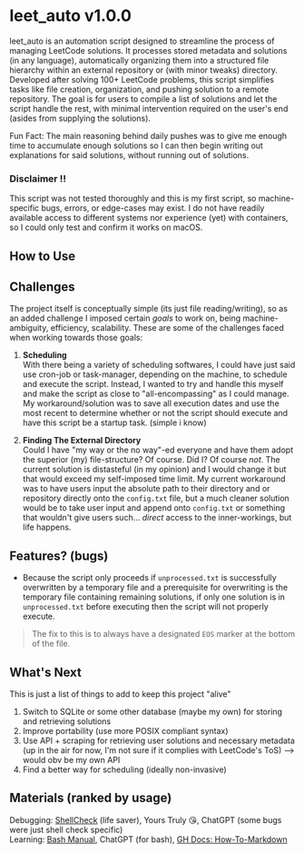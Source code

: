 # leet_auto v1.0.0
leet_auto is an automation script designed to streamline the process of managing LeetCode solutions. It processes stored metadata and solutions (in any language), automatically organizing them into a structured file hierarchy within an external repository or (with minor tweaks) directory. Developed after solving 100+ LeetCode problems, this script simplifies tasks like file creation, organization, and pushing solution to a remote repository. The goal is for users to compile a list of solutions and let the script handle the rest, with minimal intervention required on the user's end (asides from supplying the solutions).

Fun Fact: The main reasoning behind daily pushes was to give me enough time to accumulate enough solutions so I can then begin writing out explanations for said solutions, without running out of solutions.

### **Disclaimer !!**  
This script was not tested thoroughly and this is my first script, so machine-specific bugs, errors, or edge-cases may exist. I do not have readily available access to different systems nor experience (yet) with containers, so I could only test and confirm it works on macOS.

## How to Use

## Challenges
The project itself is conceptually simple (its just file reading/writing), so as an added challenge I imposed certain *goals* to work on, being machine-ambiguity, efficiency, scalability. These are some of the challenges faced when working towards those goals:
1. **Scheduling**  
With there being a variety of scheduling softwares, I could have just said use cron-job or task-manager, depending on the machine, to schedule and execute the script. Instead, I wanted to try and handle this myself and make the script as close to "all-encompassing" as I could manage. My workaround/solution was to save all execution dates and use the most recent to determine whether or not the script should execute and have this script be a startup task. (simple i know)

2. **Finding The External Directory**  
Could I have "my way or the no way"-ed everyone and have them adopt the superior (my) file-structure? Of course. Did I? Of course *not*. The current solution is distasteful (in my opinion) and I would change it but that would exceed my self-imposed time limit. My current workaround was to have users input the absolute path to their directory and or repository directly onto the `config.txt` file, but a much cleaner solution would be to take user input and append onto `config.txt` or something that wouldn't give users such... *direct* access to the inner-workings, but life happens.  


## Features? (bugs)
- Because the script only proceeds if `unprocessed.txt` is successfully overwritten by a temporary file and a prerequisite for overwriting is the temporary file containing remaining solutions, if only one solution is in `unprocessed.txt` before executing then the script will not properly execute.
> The fix to this is to always have a designated `EOS` marker at the bottom of the file.

## What's Next
This is just a list of things to add to keep this project "alive"
1. Switch to SQLite or some other database (maybe my own) for storing and retrieving solutions
2. Improve portability (use more POSIX compliant syntax)  
3. Use API + scraping for retrieving user solutions and necessary metadata (up in the air for now, I'm not sure if it complies with LeetCode's ToS) --> would obv be my own API
4. Find a better way for scheduling (ideally non-invasive)


## Materials (ranked by usage)
Debugging: <a href=https://www.shellcheck.net>ShellCheck</a> (life saver), Yours Truly 😘, ChatGPT (some bugs were just shell check specific)  
Learning: <a href="https://www.gnu.org/software/bash/manual/bash.html">Bash Manual</a>, ChatGPT (for bash), <a href="https://docs.github.com/en/get-started/writing-on-github/getting-started-with-writing-and-formatting-on-github/basic-writing-and-formatting-syntax#using-emojis">GH Docs: How-To-Markdown</a>